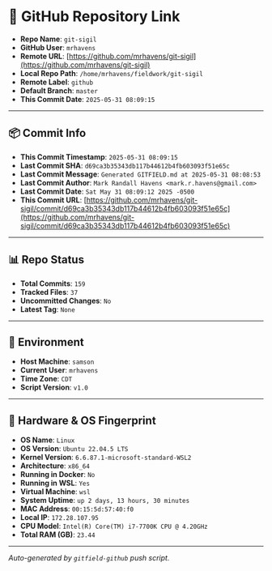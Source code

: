 # 🔗 GitHub Repository Link

- **Repo Name**: `git-sigil`
- **GitHub User**: `mrhavens`
- **Remote URL**: [https://github.com/mrhavens/git-sigil](https://github.com/mrhavens/git-sigil)
- **Local Repo Path**: `/home/mrhavens/fieldwork/git-sigil`
- **Remote Label**: `github`
- **Default Branch**: `master`
- **This Commit Date**: `2025-05-31 08:09:15`

---

## 📦 Commit Info

- **This Commit Timestamp**: `2025-05-31 08:09:15`
- **Last Commit SHA**: `d69ca3b35343db117b44612b4fb603093f51e65c`
- **Last Commit Message**: `Generated GITFIELD.md at 2025-05-31 08:08:53`
- **Last Commit Author**: `Mark Randall Havens <mark.r.havens@gmail.com>`
- **Last Commit Date**: `Sat May 31 08:09:12 2025 -0500`
- **This Commit URL**: [https://github.com/mrhavens/git-sigil/commit/d69ca3b35343db117b44612b4fb603093f51e65c](https://github.com/mrhavens/git-sigil/commit/d69ca3b35343db117b44612b4fb603093f51e65c)

---

## 📊 Repo Status

- **Total Commits**: `159`
- **Tracked Files**: `37`
- **Uncommitted Changes**: `No`
- **Latest Tag**: `None`

---

## 🧭 Environment

- **Host Machine**: `samson`
- **Current User**: `mrhavens`
- **Time Zone**: `CDT`
- **Script Version**: `v1.0`

---

## 🧬 Hardware & OS Fingerprint

- **OS Name**: `Linux`
- **OS Version**: `Ubuntu 22.04.5 LTS`
- **Kernel Version**: `6.6.87.1-microsoft-standard-WSL2`
- **Architecture**: `x86_64`
- **Running in Docker**: `No`
- **Running in WSL**: `Yes`
- **Virtual Machine**: `wsl`
- **System Uptime**: `up 2 days, 13 hours, 30 minutes`
- **MAC Address**: `00:15:5d:57:40:f0`
- **Local IP**: `172.28.107.95`
- **CPU Model**: `Intel(R) Core(TM) i7-7700K CPU @ 4.20GHz`
- **Total RAM (GB)**: `23.44`

---

_Auto-generated by `gitfield-github` push script._
